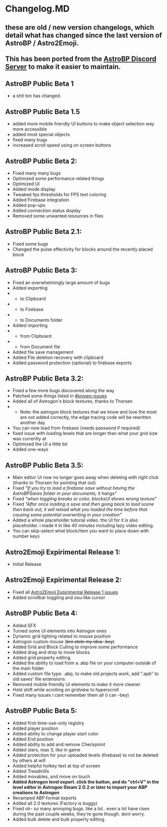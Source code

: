 # Changelog.MD
## these are old / new version changelogs, which detail what has changed since the last version of AstroBP / Astro2Emoji.<br><br>This has been ported from the [AstroBP Discord Server](https://discord.gg/gxJ4mytyce) to make it easier to maintain.

## AstroBP Public Beta 1
- a shit ton has changed.

## AstroBP Public Beta 1.5
- added more mobile friendly UI buttons to make object selection way more accessible
- added most special objects
- fixed many bugs
- increased scroll speed using on screen buttons

## AstroBP Public Beta 2:
- Fixed many many bugs
- Optimized some performance related things
- Optimized UI
- Added mode display
- Tweaked fps thresholds for FPS text coloring
- Added Firebase integration
- Added pop-ups
- Added connection status display
- Removed some unwanted resources in files

## AstroBP Public Beta 2.1:
- Fixed some bugs
- Changed the pulse effectivity for blocks around the recently placed block

## AstroBP Public Beta 3:
- Fixed an overwhelmingly large amount of bugs
- Added exporting
- - to Clipboard
- - to Firebase
- - to Documents folder
- Added importing
- - from Clipboard
- - from Document file
- Added file save management
- Added File deletion recovery with clipboard
- Added password protection (optional) to firebase exports

## AstroBP Public Beta 3.2:
- Fixed a few more bugs discovered along the way
- Patched some things listed in [#known-issues](./Known_Issues.MD#astrobp-public-beta-3)
- Added all of Astrogon's block textures, thanks to Thorsen
- - Note: the astrogon block textures that we know and love the most are not added correctly, the edge tracing code will be rewritten another day
- You can now load from firebase (needs password if required)
- fixed issue with loading levels that are longer than what your grid size was currently at
- Optimized the UI a little bit
- Added one-ways

## AstroBP Public Beta 3.5:
- Main editor UI now no longer goes away when deleting with right click (thanks to Thorsen for pointing that out)
- Fixed *"If you try to load a firebase save without having the AstroBPSaves folder in your documents, it hangs"*
- Fixed *"when toggling breaks or color, blocksUI shows wrong texture"*
- Fixed *"After once loading a save and then going back to load scene then back out, it will reload what you loaded the time before that. causing some potential overwriting in your creation"*
- Added a whole placeholder tutorial video. the UI for it is also placeholder. i made it in like 40 minutes including lazy video editing.
- You can skip-select what block/item you want to place down with number keys

## Astro2Emoji Expirimental Release 1:
- Initial Release

## Astro2Emoji Expirimental Release 2:
- Fixed all [Astro2Emoji Expirimental Release 1 issues](./Known_Issues.MD#astro2emoji-experimental-release-1)
- Added scrollbar toggling and osu-like cursor

## AstroBP Public Beta 4:
- Added SFX
- Turned some UI elements into Astrogon ones
- Dynamic grid lighting related to mouse position
- Astrogon custom mouse (~~bro stole my idea -bey~~)
- Added Grid and Block Culling to improve some performance
- Added drag and drop to move blocks
- Added grid property editing
- Added the ability to load from a .abp file on your computer outside of the main folder
- Added custom file type: .abp, to make old projects work, add ".apb" to old saves' file extensions
- Removed mobile friendly UI elements to make it more cleaner
- Hold shift while scrolling on gridview to hyperscroll
- Fixed many issues i cant remember them all (i can -bey)

## AstroBP Public Beta 5:
- Added first-time-use-only registry
- Added player position
- Added ability to change player start color
- Added End position
- Added ability to add and remove Checkpoint
- Added stars, max 3, like in game
- Added protection for your uploaded levels (firebase)  to not be deleted by others at will
- Added helpful hotkey text at top of screen
- Added Treadmills
- Added movables, and move on touch
- **Added Astrogon level export. click the button, and do "ctrl+V" in the level editor in Astrogon Steam 2.0.2 or later to import your ABP creations to Astrogon**
- Revamped ABP format exports
- Added all 2.0 textures (Factory is buggy)
- Fixed oh- so many annoying bugs. like a lot.. even a lot have risen during the past couple weeks, they're gone though. dont worry.
- Added bulk delete and bulk property editing.
